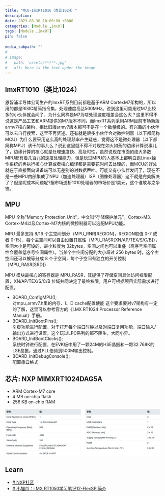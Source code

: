 ```yaml
---
title: "MCU-ImxRT1010（类比1024）"
description: 
date: 2023-08-30 10:00:00 +0800
categories: [Module ,ImxRT]
tags: [Module ,ImxRT]
pin: false

media_subpath: ""
#
# image:
#   path: 'assets/**/**.jpg'
#   alt: Here is the text upder the image
---
```


## **ImxRT1010（类比1024）**  
恩智浦半导体公司生产的ImxRT系列目前都是基于ARM CortexM7架构的，所以用的都是RISIC精简指令集，处理速度高达500MHz。说到这里可能用过M7比较多的小伙伴就会问了，为什么同样是M7为啥处理速度相差会这么大？这里不得不说这是产品工艺和ARM提供的M7版本不同，而ImxRT系列采用ARM目前市场新版armv7核心架构，相比旧版armv7版本那可不是在一个数量级的。有兴趣的小伙伴可以去自行搜索，这里不再赘述。还有就是很多小伙伴会对微控制器（以下都简称MCU）为什么要采用这么高的处理频率产生疑惑，觉得这不是微处理器（以下都简称MPU）该干的事儿么？说到这里就不得不对现在如火如荼的边缘计算说事儿了，边缘计算的核心就是处理速度快、高及时性，虽然说现在市面的绝大多数MPU都有着几百兆的速度处理能力，但是玩过MPU的人基本上都明白跑Linux操作系统的再执行核心计算或者核心编译都是需要花时间去处理的，而MCU的好处就在于直接面向设备端可以无差别的对数据吞吐。可能又有小伙伴发问了，现在不是一些MPU内部集成了NPU（加速处理器）ISP（图像处理器）这不就是完美解决了？但是呢成本问题呢?据市场透析1010处理器的市场价是1美元，这个谁敢与之争锋。

## **MPU**  
MPU 全称"Memory Protection Unit"，中文叫“存储保护单元”。Cortex-M3、Cortex-M4以及Cortex-M7内核的微控制器可以选配MPU功能。

MPU 最多支持 8/16 个主空间划分（MPU_RNR[REGION]，REGION取值 0-7 或者 0-15），每个主空间可以自由设置其属性（MPU_RASR[XN/AP/TEX/S/C/B]），空间大小是可设的，最小粒度为 32bytes，空间之间也可以重叠（高序号空间属性会覆盖低序号空间属性）。当某个主空间分配的大小超过 256 bytes 时，这个主空间还可以被等分成 8 个子空间，每个子空间有独立的开关控制（MPU_RASR[SRD]）

MPU 模块最核心的寄存器是 MPU_RASR，其提供了存储空间具体访问权限配置，XN/AP/TEX/S/C/B 位域共同决定了最终权限，用户可根据项目实际需求进行配置。

- BOARD_ConfigMPU();  
	对mpu_armv7.h里的内存、I、D cache配置使能
	这个要求要对v7架构有一定的了解，这里可以参考官方的《i.MX RT1024 Processor Reference Manual》手册。
-  BOARD_InitBootPins();  
	引脚功能进行配置，对于打开每个端口时钟以及对端口复用功能，端口输入/输出方式进行设置，这个玩过LPC系列的都不陌生，大同小异。
- BOARD_InitBootClocks();  
	系统时钟进行配置，在EVK板中用了一颗24M的HSE晶振和一颗32.768K的LSE晶振，通过PLL倍频到500M输出控制。
- BOARD_InitDebugConsole();  
	配置串口格式

## 芯片: NXP MIMXRT1024DAG5A
- ARM Cortex-M7 core   
- 4 MB on-chip flash  
- 256 KB on-chip RAM  

![输入图片说明](/imgs/mcu-imxRT1010/2024-04-28/IYwBMxdWsqPot4g4.png)

## Learn
- [# NXP社区](https://www.nxpic.org.cn/module/forum/forum.php?mod=forumdisplay&fid=1347&filter=typeid&orderby=lastpost&typeid=248&&page=2)
- [# 小猫爪：i.MX RT1050学习笔记12-FlexSPI简介](https://blog.csdn.net/Oushuwen/article/details/109593336)
